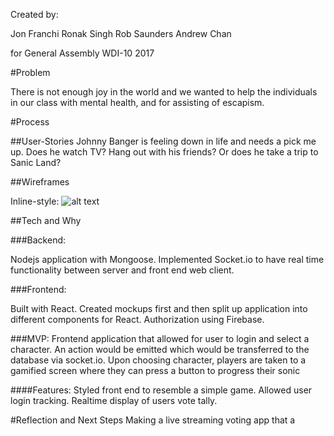 Created by:

Jon Franchi
Ronak Singh
Rob Saunders
Andrew Chan

for General Assembly WDI-10 2017


#Problem

There is not enough joy in the world and we wanted to help the individuals in our class with mental health, and for assisting of escapism.

#Process

##User-Stories
Johnny Banger is feeling down in life and needs a pick me up. Does he watch TV? Hang out with his friends? Or does he take a trip to Sanic Land?

##Wireframes


Inline-style:
![alt text](https://files.slack.com/files-tmb/T0351JZQ0-F567LM1FS-70cb2c5e8b/img_20170428_174250_960.jpg "Logo Title Text 1")

##Tech and Why

###Backend:

Nodejs application with Mongoose. Implemented Socket.io to have real time functionality between server and front end web client.

###Frontend:

Built with React. Created mockups first and then split up application into different components for React. Authorization using Firebase.

###MVP:
Frontend application that allowed for user to login and select a character. An action would be emitted which would be transferred to the database via socket.io. Upon choosing character, players are taken to a gamified screen where they can press a button to progress their sonic

####Features:
Styled front end to resemble a simple game.
Allowed user login tracking.
Realtime display of users vote tally.


#Reflection and Next Steps
Making a live streaming voting app that a
